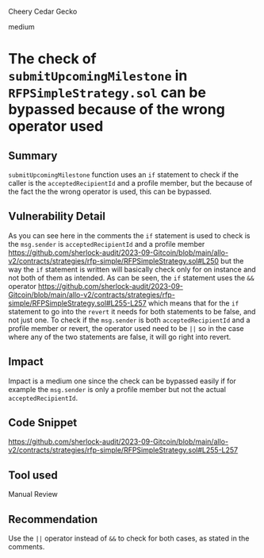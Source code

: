 Cheery Cedar Gecko

medium

# The check of `submitUpcomingMilestone` in `RFPSimpleStrategy.sol` can be bypassed because of the wrong operator used
## Summary
`submitUpcomingMilestone` function uses an `if` statement to check if the caller is the `acceptedRecipientId` and a profile member, but the because of the fact the the wrong operator is used, this can be bypassed.
## Vulnerability Detail
As you can see here in the comments the `if` statement is used to check is the `msg.sender` is `acceptedRecipientId` and a profile member 
https://github.com/sherlock-audit/2023-09-Gitcoin/blob/main/allo-v2/contracts/strategies/rfp-simple/RFPSimpleStrategy.sol#L250
but the way the `if` statement is written will basically check only for on instance and not both of them as intended. As can be seen, the `if` statement uses the `&&` operator 
https://github.com/sherlock-audit/2023-09-Gitcoin/blob/main/allo-v2/contracts/strategies/rfp-simple/RFPSimpleStrategy.sol#L255-L257
which means that for the `if` statement  to go into the `revert` it needs for both statements to be false, and not just one. To check if the `msg.sender` is both `acceptedRecipientId` and a profile member or revert, the operator used need to be `||` so in the case where any of the two statements are false, it will go right into revert.
## Impact
Impact is a medium one since the check can be bypassed easily if for example the `msg.sender` is only a profile member but not the actual `acceptedRecipientId`.
## Code Snippet
https://github.com/sherlock-audit/2023-09-Gitcoin/blob/main/allo-v2/contracts/strategies/rfp-simple/RFPSimpleStrategy.sol#L255-L257
## Tool used

Manual Review

## Recommendation
Use the `||` operator instead of `&&` to check for both cases, as stated in the comments.